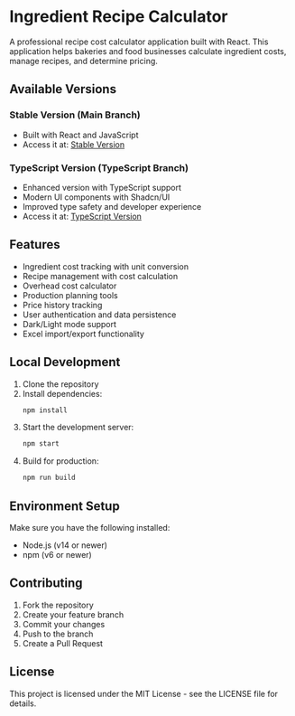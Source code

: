 # Ingredient Recipe Calculator

A professional recipe cost calculator application built with React. This application helps bakeries and food businesses calculate ingredient costs, manage recipes, and determine pricing.

## Available Versions

### Stable Version (Main Branch)
- Built with React and JavaScript
- Access it at: [Stable Version](https://yourusername.github.io/ingredient-recipe-calculator/)

### TypeScript Version (TypeScript Branch)
- Enhanced version with TypeScript support
- Modern UI components with Shadcn/UI
- Improved type safety and developer experience
- Access it at: [TypeScript Version](https://yourusername.github.io/ingredient-recipe-calculator/typescript/)

## Features

- Ingredient cost tracking with unit conversion
- Recipe management with cost calculation
- Overhead cost calculator
- Production planning tools
- Price history tracking
- User authentication and data persistence
- Dark/Light mode support
- Excel import/export functionality

## Local Development

1. Clone the repository
2. Install dependencies:
   ```bash
   npm install
   ```
3. Start the development server:
   ```bash
   npm start
   ```
4. Build for production:
   ```bash
   npm run build
   ```

## Environment Setup

Make sure you have the following installed:
- Node.js (v14 or newer)
- npm (v6 or newer)

## Contributing

1. Fork the repository
2. Create your feature branch
3. Commit your changes
4. Push to the branch
5. Create a Pull Request

## License

This project is licensed under the MIT License - see the LICENSE file for details. 